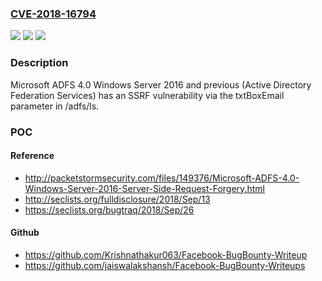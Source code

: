 ### [CVE-2018-16794](https://cve.mitre.org/cgi-bin/cvename.cgi?name=CVE-2018-16794)
![](https://img.shields.io/static/v1?label=Product&message=n%2Fa&color=blue)
![](https://img.shields.io/static/v1?label=Version&message=n%2Fa&color=blue)
![](https://img.shields.io/static/v1?label=Vulnerability&message=n%2Fa&color=brighgreen)

### Description

Microsoft ADFS 4.0 Windows Server 2016 and previous (Active Directory Federation Services) has an SSRF vulnerability via the txtBoxEmail parameter in /adfs/ls.

### POC

#### Reference
- http://packetstormsecurity.com/files/149376/Microsoft-ADFS-4.0-Windows-Server-2016-Server-Side-Request-Forgery.html
- http://seclists.org/fulldisclosure/2018/Sep/13
- https://seclists.org/bugtraq/2018/Sep/26

#### Github
- https://github.com/Krishnathakur063/Facebook-BugBounty-Writeup
- https://github.com/jaiswalakshansh/Facebook-BugBounty-Writeups

